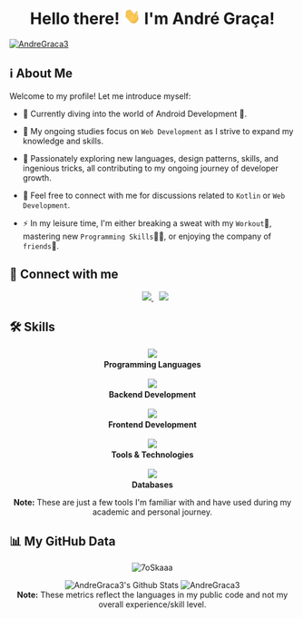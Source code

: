 <h1 align="center">Hello there! <img src="https://raw.githubusercontent.com/ABSphreak/ABSphreak/master/gifs/Hi.gif" width="30"> I'm André Graça!</h1>

<p align="left" dir="auto"> <a target="_blank" rel="noopener noreferrer nofollow" href="https://camo.githubusercontent.com/6e46fe05b34280549fa8679fa38c5a5509f563f5084f20ffa15f4514a6834cf6/68747470733a2f2f6b6f6d617265762e636f6d2f67687076632f3f757365726e616d653d736d6173686168">
 <img src="https://komarev.com/ghpvc/?username=AndreGraca3&color=orange" alt="AndreGraca3" data-canonical-src="https://komarev.com/ghpvc/?username=AndreGraca3" style="max-width: 100%;"></a> </p>

## ℹ️ About Me

Welcome to my profile! Let me introduce myself:

- 🔭 Currently diving into the world of Android Development 📱.

- 🌱 My ongoing studies focus on `Web Development` as I strive to expand my knowledge and skills.
 
- 🚀 Passionately exploring new languages, design patterns, skills, and ingenious tricks, all contributing to my ongoing journey of developer growth.

- 💬 Feel free to connect with me for discussions related to `Kotlin` or `Web Development`.

- ⚡ In my leisure time, I'm either breaking a sweat with my `Workout`💪, mastering new `Programming Skills`👨‍💻, or enjoying the company of `friends`👥.

## 🤝 Connect with me

<p align="center">
  <a style="margin-left: 10px;" target="_blank" href="mailto:sindrome.gracinha@gmail.com">
    <img width="50px" src="https://play-lh.googleusercontent.com/KSuaRLiI_FlDP8cM4MzJ23ml3og5Hxb9AapaGTMZ2GgR103mvJ3AAnoOFz1yheeQBBI">
  </a>
  <a style="margin-left: 10px;" target="_blank" href="https://twitter.com/Andre_Graca3">
    <img src="https://skillicons.dev/icons?i=twitter">
  </a>
</p>

## 🛠️ Skills

<div align="center">
  <p align="center">
    <img src="https://skillicons.dev/icons?i=kotlin,java,js,ts,python,c&perline=6" /><br/>
    <b>Programming Languages</b><br/><br/>
    <img src="https://skillicons.dev/icons?i=spring,nodejs,express&perline=5" /><br/>
    <b>Backend Development</b><br/><br/>
    <img src="https://skillicons.dev/icons?i=react,nextjs,html,css,bootstrap,tailwind&perline=6" /><br/>
    <b>Frontend Development</b><br/><br/>
    <img src="https://skillicons.dev/icons?i=docker,linux,bash,git,github,androidstudio,jenkins,postman&perline=9" /><br/>
    <b>Tools & Technologies</b><br/><br/>
    <img src="https://skillicons.dev/icons?i=postgres,mongodb&perline=2" /><br/>
    <b>Databases</b>
  </p> 
  <p align="center"><b>Note:</b> These are just a few tools I'm familiar with and have used during my academic and personal journey.</p>
</div>

## 📊 My GitHub Data

<!--START_SECTION:waka-->
<!--END_SECTION:waka-->

<div align="center">
  <p align="center"><img src="https://github-readme-streak-stats.herokuapp.com/?user=AndreGraca3&theme=slateorange" alt="7oSkaaa" /></p>
  <p align="center">
    <img alt="AndreGraca3's Github Stats" src="https://github-readme-stats.vercel.app/api?username=AndreGraca3&show_icons=true&count_private=true&theme=slateorange" height="192px"/>
    <img src="https://github-readme-stats.vercel.app/api/top-langs?username=AndreGraca3&langs_count=10&show_icons=true&locale=en&layout=compact&theme=slateorange" alt="AndreGraca3" height="192px"/><br/>
    <b>Note:</b> These metrics reflect the languages in my public code and not my overall experience/skill level.
  </p>
</div>
